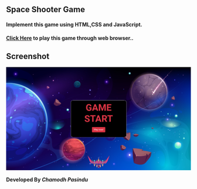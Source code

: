
## Space Shooter Game
#### Implement this game using HTML,CSS and JavaScript.
#### [Click Here](https://github.com/ChamodhPasindu/space-shooter-game) to play this game through web browser..

## Screenshot
![Image of MyProfile](assets/img/game-screenshot.png)

**Developed By _Chamodh Pasindu_**